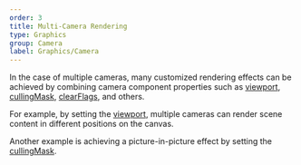 ```yaml
---
order: 3
title: Multi-Camera Rendering
type: Graphics
group: Camera
label: Graphics/Camera
---
```


In the case of multiple cameras, many customized rendering effects can be achieved by combining camera component properties such as [viewport](/apis/core/#Camera-viewport), [cullingMask](/apis/core/#Camera-cullingMask), [clearFlags](/apis/core/#Camera-clearFlags), and others.

For example, by setting the [viewport](/apis/core/#Camera-viewport), multiple cameras can render scene content in different positions on the canvas.

<playground src="multi-viewport.ts"></playground>

Another example is achieving a picture-in-picture effect by setting the [cullingMask](/apis/core/#Camera-cullingMask).

<playground src="multi-camera.ts"></playground>
